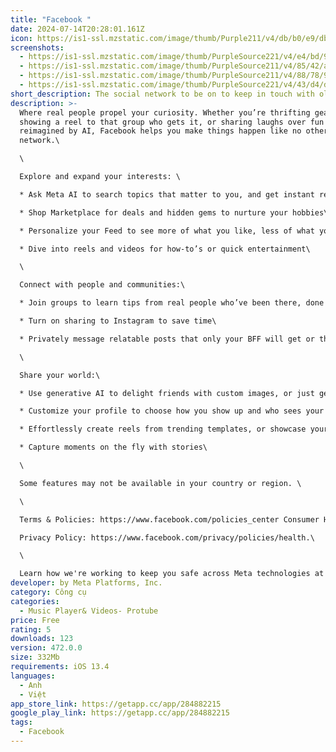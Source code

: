 ```yaml
---
title: "Facebook "
date: 2024-07-14T20:28:01.161Z
icon: https://is1-ssl.mzstatic.com/image/thumb/Purple211/v4/db/b0/e9/dbb0e98b-b732-5b6d-b225-e35b83116617/Icon-Production-0-0-1x_U007emarketing-0-7-0-85-220.png/300x300bb.jpg
screenshots:
  - https://is1-ssl.mzstatic.com/image/thumb/PurpleSource221/v4/e4/bd/90/e4bd9024-b230-1d51-d7e3-3b2634a217a2/f254967c-6ef9-4cc6-b4bf-e89cf016337c_1-iOS-5.5-Home.png/750x750bb.jpeg
  - https://is1-ssl.mzstatic.com/image/thumb/PurpleSource211/v4/85/42/a9/8542a90d-7954-e9dd-4e71-e2c7f650f260/c795c58d-ec37-463c-9ab9-ba0b8bc00ddd_2-iOS-5.5-Reels.png/750x750bb.jpeg
  - https://is1-ssl.mzstatic.com/image/thumb/PurpleSource211/v4/88/78/95/88789523-7cbf-65af-f94f-5e11d194bf5e/0130e841-7bad-4f8c-83c9-61ea0bac7d7b_3-iOS-5.5-Stories.png/750x750bb.jpeg
  - https://is1-ssl.mzstatic.com/image/thumb/PurpleSource221/v4/43/d4/d5/43d4d5fa-4b24-2e6d-6da3-bb700d118ceb/9b761f68-4cd1-4c66-b5f2-76de4f58005f_4-iOS-5.5-Groups.png/750x750bb.jpeg
short_description: The social network to be on to keep in touch with old friends and make new ones
description: >-
  Where real people propel your curiosity. Whether you’re thrifting gear,
  showing a reel to that group who gets it, or sharing laughs over fun images
  reimagined by AI, Facebook helps you make things happen like no other social
  network.\

  \

  Explore and expand your interests: \

  * Ask Meta AI to search topics that matter to you, and get instant results more interactive than just text\

  * Shop Marketplace for deals and hidden gems to nurture your hobbies\

  * Personalize your Feed to see more of what you like, less of what you don’t\

  * Dive into reels and videos for how-to’s or quick entertainment\

  \

  Connect with people and communities:\

  * Join groups to learn tips from real people who’ve been there, done that\

  * Turn on sharing to Instagram to save time\

  * Privately message relatable posts that only your BFF will get or that Reels trend everyone’s talking about\

  \

  Share your world:\

  * Use generative AI to delight friends with custom images, or just get help writing posts\

  * Customize your profile to choose how you show up and who sees your posts\

  * Effortlessly create reels from trending templates, or showcase your creativity with a full suite of editing tools\

  * Capture moments on the fly with stories\

  \

  Some features may not be available in your country or region. \

  \

  Terms & Policies: https://www.facebook.com/policies_center Consumer Health \

  Privacy Policy: https://www.facebook.com/privacy/policies/health.\

  \

  Learn how we're working to keep you safe across Meta technologies at the Meta Safety Center: https://about.meta.com/actions/safety
developer: by Meta Platforms, Inc.
category: Công cụ
categories:
  - Music Player& Videos- Protube
price: Free
rating: 5
downloads: 123
version: 472.0.0
size: 332Mb
requirements: iOS 13.4
languages:
  - Anh
  - Việt
app_store_link: https://getapp.cc/app/284882215
google_play_link: https://getapp.cc/app/284882215
tags:
  - Facebook
---
```

